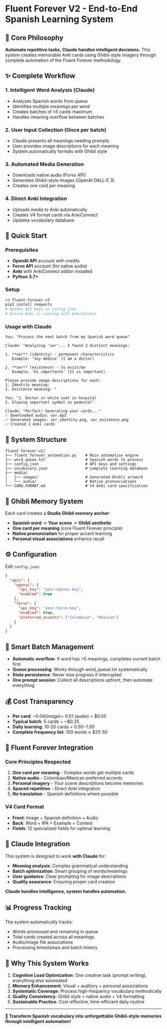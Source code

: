 # Fluent Forever V2 - End-to-End Spanish Learning System

## 🎯 Core Philosophy
**Automate repetitive tasks, Claude handles intelligent decisions.** This system creates memorable Anki cards using Ghibli-style imagery through complete automation of the Fluent Forever methodology.

## ✨ Complete Workflow

### 1. **Intelligent Word Analysis** (Claude)
- Analyzes Spanish words from queue
- Identifies multiple meanings per word
- Creates batches of ≤5 cards maximum
- Handles meaning overflow between batches

### 2. **User Input Collection** (Once per batch)
- Claude presents all meanings needing prompts
- User provides image descriptions for each meaning
- System automatically formats with Ghibli style

### 3. **Automated Media Generation**
- Downloads native audio (Forvo API)
- Generates Ghibli-style images (OpenAI DALL-E 3)
- Creates one card per meaning

### 4. **Direct Anki Integration**
- Uploads media to Anki automatically
- Creates V4 format cards via AnkiConnect
- Updates vocabulary database

## 🚀 Quick Start

### Prerequisites
- **OpenAI API** account with credits
- **Forvo API** account (for native audio)
- **Anki** with AnkiConnect addon installed
- **Python 3.7+**

### Setup
```bash
cd fluent-forever-v2
pip3 install requests
# Update API keys in config.json
# Ensure Anki is running with AnkiConnect
```

### Usage with Claude
```
You: "Process the next batch from my Spanish word queue"

Claude: "Analyzing 'ser'... I found 2 distinct meanings:

1. **ser** (identity) - permanent characteristics 
   Example: 'Soy médico' (I am a doctor)
   
2. **ser** (existence) - to exist/be
   Example: 'Es importante' (It is important)

Please provide image descriptions for each:
1. Identity meaning: 
2. Existence meaning: "

You: "1. Doctor in white coat in hospital
2. Glowing important symbol on pedestal"

Claude: "Perfect! Generating your cards..."
✅ Downloaded audio: ser.mp3
✅ Generated images: ser_identity.png, ser_existence.png  
✅ Created 2 Anki cards
```

## 📁 System Structure

```
fluent-forever-v2/
├── fluent_forever_automation.py    # Main automation engine
├── word_queue.txt                  # Spanish words to process
├── config.json                     # API keys and settings
├── vocabulary.json                 # Complete learning database
├── media/
│   ├── images/                     # Generated Ghibli artwork
│   └── audio/                      # Native pronunciations
└── CARD_FORMAT.md                  # V4 Anki card specification
```

## 🎌 Ghibli Memory System

Each card creates a **Studio Ghibli memory anchor**:
- **Spanish word** → **Your scene** → **Ghibli aesthetic**
- **One card per meaning** (core Fluent Forever principle)
- **Native pronunciation** for proper accent learning
- **Personal visual associations** enhance recall

## ⚙️ Configuration

Edit `config.json`:
```json
{
  "apis": {
    "openai": {
      "api_key": "your-openai-key",
      "enabled": true
    },
    "forvo": {
      "api_key": "your-forvo-key", 
      "enabled": true,
      "preferred_accents": ["Colombian", "Mexican"]
    }
  }
}
```

## 🔄 Smart Batch Management

- **Automatic overflow**: If word has >5 meanings, completes current batch first
- **Queue processing**: Works through word_queue.txt systematically  
- **State persistence**: Never lose progress if interrupted
- **One prompt session**: Collect all descriptions upfront, then automate everything

## 💰 Cost Transparency

- **Per card**: ~$0.04 (image) + ~$0.01 (audio) = $0.05
- **Typical batch**: 5 cards = ~$0.25
- **Daily learning**: 10-20 cards = $0.50-$1.00
- **Complete frequency list**: 100 words ≈ $25-50

## 🎯 Fluent Forever Integration

### Core Principles Respected
1. **One card per meaning** - Complex words get multiple cards
2. **Native audio** - Colombian/Mexican preferred accents  
3. **Personal imagery** - Your scene descriptions become memories
4. **Spaced repetition** - Direct Anki integration
5. **No translation** - Spanish definitions where possible

### V4 Card Format
- **Front**: Image + Spanish definition + Audio
- **Back**: Word + IPA + Example + Context
- **Fields**: 12 specialized fields for optimal learning

## 🤖 Claude Integration

This system is designed to work **with Claude** for:
- **Meaning analysis**: Complex grammatical understanding
- **Batch optimization**: Smart grouping of words/meanings  
- **User guidance**: Clear prompting for image descriptions
- **Quality assurance**: Ensuring proper card creation

**Claude handles intelligence, system handles automation.**

## 📊 Progress Tracking

The system automatically tracks:
- Words processed and remaining in queue
- Total cards created across all meanings
- Audio/image file associations
- Processing timestamps and batch history

## 🎨 Why This System Works

1. **Cognitive Load Optimization**: One creative task (prompt writing), everything else automated
2. **Memory Enhancement**: Visual + auditory + personal associations
3. **Systematic Coverage**: Process high-frequency vocabulary methodically
4. **Quality Consistency**: Ghibli style + native audio + V4 formatting
5. **Sustainable Practice**: Cost-effective, time-efficient daily routine

---

**🌟 Transform Spanish vocabulary into unforgettable Ghibli-style memories through intelligent automation!**